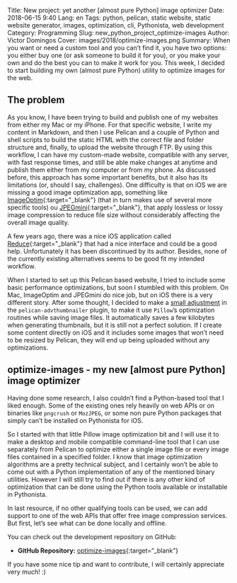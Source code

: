 Title: New project: yet another [almost pure Python] image optimizer
Date: 2018-06-15 9:40
Lang: en
Tags: python, pelican, static website, static website generator, images, optimization, cli, Pythonista, web development
Category: Programming
Slug: new_python_project_optimize-images
Author: Victor Domingos
Cover: images/2018/optimize-images.png
Summary: When you want or need a custom tool and you can’t find it, you have two options: you either buy one (or ask someone to build it for you), or you make your own and do the best you can to make it work for you. This week, I decided to start building my own (almost pure Python) utility to optimize images for the web.



## The problem

As you know, I have been trying to build and publish one of my websites from either my Mac or my iPhone. For that specific website, I write my content in Markdown, and then I use Pelican and a couple of Python and shell scripts to build the static HTML with the correct file and folder structure and, finally, to upload the website through FTP. By using this workflow, I can have my custom-made website, compatible with any server, with fast response times, and still be able make changes at anytime and publish them either from my computer or from my phone. As discussed before, this approach has some important benefits, but it also has its limitations (or, should I say, challenges). One difficulty is that on iOS we are missing a good image optimization app, something like [ImageOptim](https://imageoptim.com/mac){:target="_blank"} (that in turn makes use of several more specific tools) ou [JPEGmini](https://www.jpegmini.com){:target="_blank"}, that apply lossless or lossy image compression to reduce file size without considerably affecting the overall image quality.

A few years ago, there was a nice iOS application called [Reduce](https://www.cultofmac.com/209942/reduce-is-an-awesome-photo-resizer-for-ios/){:target="_blank"} that had a nice interface and could be a good help. Unfortunately it has been discontinued by its author. Besides, none of the currently existing alternatives seems to be good fit my intended workflow.

When I started to set up this Pelican based website, I tried to include some basic performance optimizations, but soon I stumbled with this problem. On Mac, ImageOptim and JPEGmini do nice job, but on iOS there is a very different story. After some thought, I decided to make a [small adjustment]({filename}/articles/2018/2018-04-20_responsive_images_in_pelican.md) in the `pelican-advthumbnailer` plugin, to make it use `Pillow`’s optimization routines while saving image files. It automatically saves a few kilobytes when generating thumbnails, but it is still not a perfect solution. If I create some content directly on iOS and it includes some images that won’t need to be resized by Pelican, they will end up being uploaded without any optimizations.

## optimize-images - my new [almost pure Python] image optimizer

Having done some research, I also couldn’t find a Python-based tool that I liked enough. Some of the existing ones rely heavily on web APIs or on binaries like `pngcrush` or `MozJPEG`, or some non pure Python packages that simply can’t be installed on Pythonista for iOS.

So I started with that little Pillow image optimization bit and I will use it to make a desktop and mobile compatible command-line tool that I can use separately from Pelican to optimize either a single image file or every image files contained in a specified folder. I know that image optimization algorithms are a pretty technical subject, and I certainly won’t be able to come out with a Python implementation of any of the mentioned binary utilities. However I will still try to find out if there is any other kind of optimization that can be done using the Python tools available or installable in Pythonista.

In last resource, if no other qualifying tools can be used, we can add support to one of the web APIs that offer free image compression services. But first, let’s see what can be done locally and offline. 

You can check out the development repository on GitHub:

* **GitHub Repository:**  [optimize-images](https://github.com/victordomingos/optimize-images){:target=“_blank”}

If you have some nice tip and want to contribute, I will certainly appreciate very much! :)



